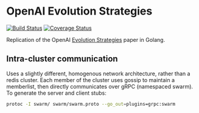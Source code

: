 # OpenAI Evolution Strategies
[![Build Status](https://travis-ci.org/cshenton/openai-evolution.svg?branch=master)](https://travis-ci.org/cshenton/openai-evolution)
[![Coverage Status](https://coveralls.io/repos/github/cshenton/openai-evolution/badge.svg?branch=master)](https://coveralls.io/github/cshenton/openai-evolution?branch=master)

Replication of the OpenAI [Evolution Strategies](https://blog.openai.com/evolution-strategies/) paper in Golang.


## Intra-cluster communication

Uses a slightly different, homogenous network architecture, rather than a redis
cluster. Each member of the cluster uses gossip to maintain a memberlist, then
directly communicates over gRPC (namespaced swarm). To generate the server and
client stubs:

```bash
protoc -I swarm/ swarm/swarm.proto --go_out=plugins=grpc:swarm
```
